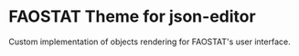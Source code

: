 # FAOSTAT Theme for json-editor
Custom implementation of objects rendering for FAOSTAT's user interface.
